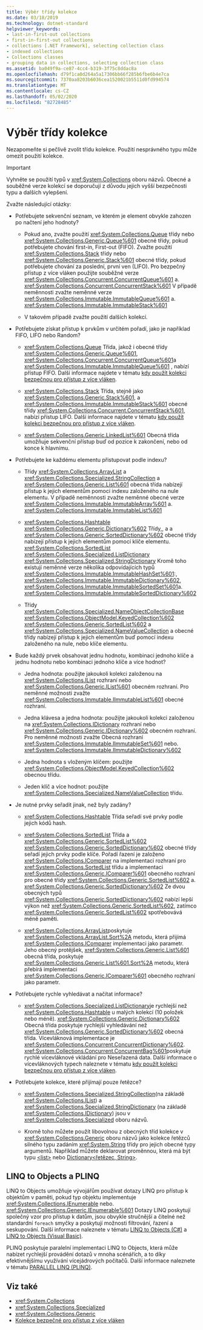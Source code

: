 ```yaml
---
title: Výběr třídy kolekce
ms.date: 03/18/2019
ms.technology: dotnet-standard
helpviewer_keywords:
- last-in-first-out collections
- first-in-first-out collections
- collections [.NET Framework], selecting collection class
- indexed collections
- Collections classes
- grouping data in collections, selecting collection class
ms.assetid: ba049f9a-ce87-4cc4-b319-3f75c8ddac8a
ms.openlocfilehash: d79f1ca0d264a5a17306bb66f285b6fbe6b4e7ca
ms.sourcegitcommit: 7370aa8203b6036cea1520021b5511d0fd994574
ms.translationtype: MT
ms.contentlocale: cs-CZ
ms.lasthandoff: 05/02/2020
ms.locfileid: "82728485"
---
```

# <a name="selecting-a-collection-class"></a>Výběr třídy kolekce

Nezapomeňte si pečlivě zvolit třídu kolekce. Použití nesprávného typu může omezit použití kolekce.

> [!IMPORTANT]
> Vyhněte se použití typů v <xref:System.Collections> oboru názvů. Obecné a souběžné verze kolekcí se doporučují z důvodu jejich vyšší bezpečnosti typu a dalších vylepšení.

Zvažte následující otázky:

- Potřebujete sekvenční seznam, ve kterém je element obvykle zahozen po načtení jeho hodnoty?

  - Pokud ano, zvažte použití <xref:System.Collections.Queue> třídy nebo <xref:System.Collections.Generic.Queue%601> obecné třídy, pokud potřebujete chování first-in, First-out (FIFO). Zvažte použití <xref:System.Collections.Stack> třídy nebo <xref:System.Collections.Generic.Stack%601> obecné třídy, pokud potřebujete chování za poslední, první ven (LIFO). Pro bezpečný přístup z více vláken použijte souběžné verze <xref:System.Collections.Concurrent.ConcurrentQueue%601> a. <xref:System.Collections.Concurrent.ConcurrentStack%601> V případě neměnnosti zvažte neměnné verze <xref:System.Collections.Immutable.ImmutableQueue%601> a. <xref:System.Collections.Immutable.ImmutableStack%601>

  - V takovém případě zvažte použití dalších kolekcí.

- Potřebujete získat přístup k prvkům v určitém pořadí, jako je například FIFO, LIFO nebo Random?

  - <xref:System.Collections.Queue> Třída, jakož i obecné třídy <xref:System.Collections.Generic.Queue%601>, <xref:System.Collections.Concurrent.ConcurrentQueue%601>a <xref:System.Collections.Immutable.ImmutableQueue%601> , nabízí přístup FIFO. Další informace najdete v tématu [kdy použít kolekci bezpečnou pro přístup z více vláken](../../../docs/standard/collections/thread-safe/when-to-use-a-thread-safe-collection.md).

  - <xref:System.Collections.Stack> Třída, stejně jako <xref:System.Collections.Generic.Stack%601>, a <xref:System.Collections.Immutable.ImmutableStack%601> obecné třídy <xref:System.Collections.Concurrent.ConcurrentStack%601>, nabízí přístup LIFO. Další informace najdete v tématu [kdy použít kolekci bezpečnou pro přístup z více vláken](../../../docs/standard/collections/thread-safe/when-to-use-a-thread-safe-collection.md).

  - <xref:System.Collections.Generic.LinkedList%601> Obecná třída umožňuje sekvenční přístup buď od pozice k zakončení, nebo od konce k hlavnímu.

- Potřebujete ke každému elementu přistupovat podle indexu?

  - Třídy <xref:System.Collections.ArrayList> a <xref:System.Collections.Specialized.StringCollection> a <xref:System.Collections.Generic.List%601> obecná třída nabízejí přístup k jejich elementům pomocí indexu založeného na nule elementu. V případě neměnnosti zvažte neměnné obecné verze <xref:System.Collections.Immutable.ImmutableArray%601> a. <xref:System.Collections.Immutable.ImmutableList%601>

  - <xref:System.Collections.Hashtable> <xref:System.Collections.Generic.Dictionary%602> Třídy,, a a <xref:System.Collections.Generic.SortedDictionary%602> obecné třídy nabízejí přístup k jejich elementům pomocí klíče elementu. <xref:System.Collections.SortedList> <xref:System.Collections.Specialized.ListDictionary> <xref:System.Collections.Specialized.StringDictionary> Kromě toho existují neměnné verze několika odpovídajících typů <xref:System.Collections.Immutable.ImmutableHashSet%601>:, <xref:System.Collections.Immutable.ImmutableDictionary%602>, <xref:System.Collections.Immutable.ImmutableSortedSet%601>a. <xref:System.Collections.Immutable.ImmutableSortedDictionary%602>

  - Třídy <xref:System.Collections.Specialized.NameObjectCollectionBase> <xref:System.Collections.ObjectModel.KeyedCollection%602> <xref:System.Collections.Generic.SortedList%602> a <xref:System.Collections.Specialized.NameValueCollection> a obecné třídy nabízejí přístup k jejich elementům buď pomocí indexu založeného na nule, nebo klíče elementu.

- Bude každý prvek obsahovat jednu hodnotu, kombinaci jednoho klíče a jednu hodnotu nebo kombinaci jednoho klíče a více hodnot?

  - Jedna hodnota: použijte jakoukoli kolekci založenou na <xref:System.Collections.IList> rozhraní nebo <xref:System.Collections.Generic.IList%601> obecném rozhraní. Pro neměnné možnosti zvažte <xref:System.Collections.Immutable.IImmutableList%601> obecné rozhraní.

  - Jedna klávesa a jedna hodnota: použijte jakoukoli kolekci založenou na <xref:System.Collections.IDictionary> rozhraní nebo <xref:System.Collections.Generic.IDictionary%602> obecném rozhraní. Pro neměnné možnosti zvažte Obecná rozhraní <xref:System.Collections.Immutable.IImmutableSet%601> nebo. <xref:System.Collections.Immutable.IImmutableDictionary%602>

  - Jedna hodnota s vloženým klíčem: použijte <xref:System.Collections.ObjectModel.KeyedCollection%602> obecnou třídu.

  - Jeden klíč a více hodnot: použijte <xref:System.Collections.Specialized.NameValueCollection> třídu.

- Je nutné prvky seřadit jinak, než byly zadány?

  - <xref:System.Collections.Hashtable> Třída seřadí své prvky podle jejich kódů hash.

  - <xref:System.Collections.SortedList> Třída a <xref:System.Collections.Generic.SortedList%602> <xref:System.Collections.Generic.SortedDictionary%602> obecné třídy seřadí jejich prvky podle klíče. Pořadí řazení je založeno <xref:System.Collections.IComparer> na implementaci rozhraní pro <xref:System.Collections.SortedList> třídu a implementaci <xref:System.Collections.Generic.IComparer%601> obecného rozhraní pro obecné třídy <xref:System.Collections.Generic.SortedList%602> a. <xref:System.Collections.Generic.SortedDictionary%602> Ze dvou obecných typů <xref:System.Collections.Generic.SortedDictionary%602> nabízí lepší výkon než <xref:System.Collections.Generic.SortedList%602>, zatímco <xref:System.Collections.Generic.SortedList%602> spotřebovává méně paměti.

  - <xref:System.Collections.ArrayList>poskytuje <xref:System.Collections.ArrayList.Sort%2A> metodu, která přijímá <xref:System.Collections.IComparer> implementaci jako parametr. Jeho obecný protějšek, <xref:System.Collections.Generic.List%601> obecná třída, poskytuje <xref:System.Collections.Generic.List%601.Sort%2A> metodu, která přebírá implementaci <xref:System.Collections.Generic.IComparer%601> obecného rozhraní jako parametr.

- Potřebujete rychle vyhledávat a načítat informace?

  - <xref:System.Collections.Specialized.ListDictionary>je rychlejší než <xref:System.Collections.Hashtable> u malých kolekcí (10 položek nebo méně). <xref:System.Collections.Generic.Dictionary%602> Obecná třída poskytuje rychlejší vyhledávání než <xref:System.Collections.Generic.SortedDictionary%602> obecná třída. Vícevláknová implementace je <xref:System.Collections.Concurrent.ConcurrentDictionary%602>. <xref:System.Collections.Concurrent.ConcurrentBag%601>poskytuje rychlé vícevláknové vkládání pro Neseřazená data. Další informace o vícevláknových typech naleznete v tématu [kdy použít kolekci bezpečnou pro přístup z více vláken](../../../docs/standard/collections/thread-safe/when-to-use-a-thread-safe-collection.md).

- Potřebujete kolekce, které přijímají pouze řetězce?

  - <xref:System.Collections.Specialized.StringCollection>(na základě <xref:System.Collections.IList>) a <xref:System.Collections.Specialized.StringDictionary> (na základě <xref:System.Collections.IDictionary>) jsou v <xref:System.Collections.Specialized> oboru názvů.

  - Kromě toho můžete použít libovolnou z obecných tříd kolekce v <xref:System.Collections.Generic> oboru názvů jako kolekce řetězců silného typu zadáním <xref:System.String> třídy pro jejich obecné typy argumentů. Například můžete deklarovat proměnnou, která má být typu [\<list>](xref:System.Collections.Generic.List%601) nebo [Dictionary<řetězec, String>](xref:System.Collections.Generic.Dictionary%602).

## <a name="linq-to-objects-and-plinq"></a>LINQ to Objects a PLINQ

LINQ to Objects umožňuje vývojářům používat dotazy LINQ pro přístup k objektům v paměti, pokud typ objektu implementuje <xref:System.Collections.IEnumerable> nebo. <xref:System.Collections.Generic.IEnumerable%601> Dotazy LINQ poskytují společný vzor pro přístup k datům, jsou obvykle stručnější a čitelné než standardní `foreach` smyčky a poskytují možnosti filtrování, řazení a seskupování. Další informace naleznete v tématu [LINQ to Objects (C#)](../../csharp/programming-guide/concepts/linq/linq-to-objects.md) a [LINQ to Objects (Visual Basic)](../../visual-basic/programming-guide/concepts/linq/linq-to-objects.md).

PLINQ poskytuje paralelní implementaci LINQ to Objects, která může nabízet rychlejší provádění dotazů v mnoha scénářích, a to díky efektivnějšímu využívání vícejádrových počítačů. Další informace naleznete v tématu [PARALLEL LINQ (PLINQ)](../../../docs/standard/parallel-programming/introduction-to-plinq.md).

## <a name="see-also"></a>Viz také

- <xref:System.Collections>
- <xref:System.Collections.Specialized>
- <xref:System.Collections.Generic>
- [Kolekce bezpečné pro přístup z více vláken](../../../docs/standard/collections/thread-safe/index.md)
